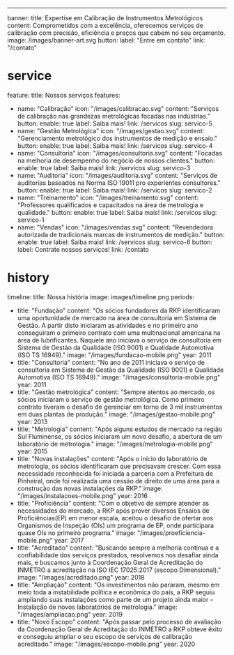 ---
banner:
  title: Expertise em Calibração de Instrumentos Metrológicos
  content: Comprometidos com a excelência, oferecemos serviços de calibração com precisão, eficiência e preços que cabem no seu orçamento.
  image: /images/banner-art.svg
  button:
    label: "Entre em contato"
    link: "/contato"

# service
feature: 
  title: Nossos serviços
  features:
  - name: "Calibração"
    icon: "/images/calibracao.svg"
    content: "Serviços de calibração nas grandezas metrológicas focadas nas indústrias."
    button:
      enable: true
      label: Saiba mais!
      link: /servicos
      slug: servico-5
  - name: "Gestão Metrológica"
    icon: "/images/gestao.svg"
    content: "Gerenciamento metrológico dos instrumentos de medição e ensaio."
    button:
      enable: true
      label: Saiba mais!
      link: /servicos
      slug: servico-4
  - name: "Consultoria"
    icon: "/images/consultoria.svg"
    content: "Focadas na melhoria de desempenho do negócio de nossos clientes."
    button:
      enable: true
      label: Saiba mais!
      link: /servicos
      slug: servico-3
  - name: "Auditoria"
    icon: "/images/auditoria.svg"
    content: "Serviços de auditorias baseados na Norma ISO 19011 pro experientes consultores."
    button:
      enable: true
      label: Saiba mais!
      link: /servicos
      slug: servico-2
  - name: "Treinamento"
    icon: "/images/treinamento.svg"
    content: "Professores qualificados e capacitados na área de metrologia e qualidade."
    button:
      enable: true
      label: Saiba mais!
      link: /servicos
      slug: servico-1
  - name: "Vendas"
    icon: "/images/vendas.svg"
    content: "Revendedora autorizada de tradicionais marcas de instrumentos de medição."
    button:
      enable: true
      label: Saiba mais!
      link: /servicos
      slug: servico-6
  button:
    label: Contrate nossos serviços!
    link: /contato

# history
timeline:
  title: Nossa história
  image: images/timeline.png
  periods:
  - title: "Fundação"
    content: "Os sócios fundadores da RKP identificaram uma oportunidade de mercado na área de consultoria em Sistema de Gestão. A partir disto iniciaram as atividades e no primeiro ano conseguiram o primeiro contrato com uma multinacional americana na área de lubrificantes. Naquele ano iniciava o serviço de consultoria em Sistema de Gestão da Qualidade (ISO 9001) e Qualidade Automotiva (ISO TS 16949)."
    image: "/images/fundacao-mobile.png"
    year: 2011
  - title: "Consultoria"
    content: "No ano de 2011 iniciava o serviço de consultoria em Sistema de Gestão da Qualidade (ISO 9001) e Qualidade Automotiva (ISO TS 16949)."
    image: "/images/consultoria-mobile.png"
    year: 2011
  - title: "Gestão metrológica"
    content: "Sempre atentos ao mercado, os sócios iniciaram o serviço de gestão metrológica. Como primeiro contrato tiveram o desafio de gerenciar em torno de 3 mil instrumentos em duas plantas de produção."
    image: "/images/gestao-mobile.png"
    year: 2013
  - title: "Metrologia"
    content: "Após alguns estudos de mercado na região Sul Fluminense, os sócios iniciaram um novo desafio, a abertura de um laboratório de metrologia."
    image: "/images/metrologia-mobile.png"
    year: 2015
  - title: "Novas instalações"
    content: "Após o início do laboratório de metrologia, os sócios identificaram que precisavam crescer. Com essa necessidade reconhecida foi iniciada a parceria com a Prefeitura de Pinheiral, onde foi realizada uma cessão de direito de uma área para a construção das novas instalações da RKP."
    image: "/images/instalacoes-mobile.png"
    year: 2016
  - title: "Proficiência"
    content: "Com o objetivo de sempre atender as necessidades do mercado, a RKP após prover diversos Ensaios de Proficiências(EP) em menor escala, aceitou o desafio de ofertar aos Organismos de Inspeção (OIs) um programa de EP, onde participara quase OIs no primeiro programa."
    image: "/images/proeficiencia-mobile.png"
    year: 2017
  - title: "Acreditado"
    content: "Buscando sempre a melhoria contínua e a confiabilidade dos serviços prestados, resolvemos nos desafiar ainda mais, e buscamos junto à Coordenação Geral de Acreditação do INMETRO a acreditação na ISO IEC 17025:2017 (escopo Dimensional)."
    image: "/images/acreditado.png"
    year: 2018
  - title: "Ampliação"
    content: "Os investimentos não pararam, mesmo em meio toda a instabilidade política e econômica do país, a RKP seguiu ampliando suas instalações como parte de um projeto ainda maior – Instalação de novos laboratórios de metrologia."
    image: "/images/ampliacao.png"
    year: 2019
  - title: "Novo Escopo"
    content: "Após passar pelo processo de avaliação da Coordenação Geral de Acreditação do INMETRO a RKP obteve êxito e conseguiu ampliar o seu escopo de serviços de calibração acreditado."
    image: "/images/escopo-mobile.png"
    year: 2020
